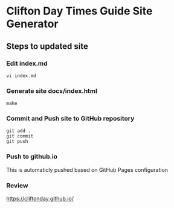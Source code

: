 # Clifton Day Times Guide Site Generator

## Steps to updated site

### Edit index.md

```
vi index.md
```

### Generate site docs/index.html

```
make
```

### Commit and Push site to GitHub repository

```
git add .
git commit
git push
```

### Push to github.io

This is automaticly pushed based on GitHub Pages configuration

### Review

https://cliftonday.github.io/
